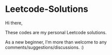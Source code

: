# Leetcode-Solutions
Hi there,

These codes are my personal Leetcode solutions. 

As a new beginner, I'm more than welcome to any comments/suggestions/discussions. :)

